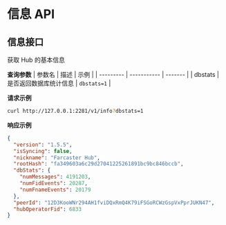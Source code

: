 # 信息 API

## 信息接口

获取 Hub 的基本信息

**查询参数**
| 参数名 | 描述 | 示例 |
| --------- | ----------- | ------- |
| dbstats | 是否返回数据库统计信息 | `dbstats=1` |

**请求示例**

```bash
curl http://127.0.0.1:2281/v1/info?dbstats=1

```

**响应示例**

```json
{
  "version": "1.5.5",
  "isSyncing": false,
  "nickname": "Farcaster Hub",
  "rootHash": "fa349603a6c29d27041225261891bc9bc846bccb",
  "dbStats": {
    "numMessages": 4191203,
    "numFidEvents": 20287,
    "numFnameEvents": 20179
  },
  "peerId": "12D3KooWNr294AH1fviDQxRmQ4K79iFSGoRCWzGspVxPprJUKN47",
  "hubOperatorFid": 6833
}
```
